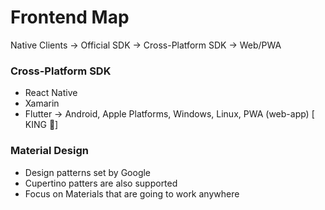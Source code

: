 # Frontend Map

Native Clients -> Official SDK  -> Cross-Platform SDK  ->  Web/PWA

### Cross-Platform SDK 
- React Native
- Xamarin
- Flutter   -> Android, Apple Platforms, Windows, Linux, PWA (web-app) [ KING 👑]

### Material Design
- Design patterns set by Google
- Cupertino patters are also supported
- Focus on Materials that are going to work anywhere